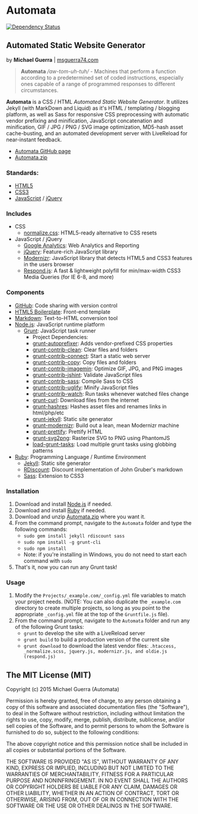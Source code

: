 # Automata

[![Dependency Status](https://david-dm.org/msguerra74/automata.svg?style=flat)](https://david-dm.org/msguerra74/automata)

## Automated Static Website Generator

by **Michael Guerra** | [msguerra74.com][]

> **Automata** */aw-tom-uh-tuh/* - Machines that perform a function according to a predetermined set of coded instructions, especially ones capable of a range of programmed responses to different circumstances.

**Automata** is a CSS / HTML *Automated Static Website Generator*. It utilizes Jekyll (with MarkDown and Liquid) as it's HTML / templating / blogging platform, as well as Sass for responsive CSS preprocessing with automatic vendor prefixing and minification, JavaScript concatenation and minification, GIF / JPG / PNG / SVG image optimization, MD5-hash asset cache-busting, and an automated development server with LiveReload for near-instant feedback.

- [Automata GitHub page][]
- [Automata.zip][]

### Standards:

- [HTML5][]
- [CSS3][]
- [JavaScript][] / [jQuery][]

### Includes

- CSS
    - [normalize.css][]: HTML5-ready alternative to CSS resets
- JavaScript / jQuery
    - [Google Analytics][]: Web Analytics and Reporting
    - [jQuery][]: Feature-rich JavaScript library
    - [Modernizr][]: JavaScript library that detects HTML5 and CSS3 features in the users browser
    - [Respond.js][]: A fast & lightweight polyfill for min/max-width CSS3 Media Queries (for IE 6-8, and more)

### Components

- [GitHub][]: Code sharing with version control
- [HTML5 Boilerplate][]: Front-end template
- [Markdown][]: Text-to-HTML conversion tool
- [Node.js][]: JavaScript runtime platform
    - [Grunt][]: JavaScript task runner
        - Project Dependencies:
        - [grunt-autoprefixer][]: Adds vendor-prefixed CSS properties
        - [grunt-contrib-clean][]: Clear files and folders
        - [grunt-contrib-connect][]: Start a static web server
        - [grunt-contrib-copy][]: Copy files and folders
        - [grunt-contrib-imagemin][]: Optimize GIF, JPG, and PNG images
        - [grunt-contrib-jshint][]: Validate JavaScript files
        - [grunt-contrib-sass][]: Compile Sass to CSS
        - [grunt-contrib-uglify][]: Minify JavaScript files
        - [grunt-contrib-watch][]: Run tasks whenever watched files change
        - [grunt-curl][]: Download files from the internet
        - [grunt-hashres][]: Hashes asset files and renames links in html/php/etc
        - [grunt-jekyll][]: Static site generator
        - [grunt-modernizr][]: Build out a lean, mean Modernizr machine
        - [grunt-prettify][]: Prettify HTML
        - [grunt-svg2png][]: Rasterize SVG to PNG using PhantomJS
        - [load-grunt-tasks][]: Load multiple grunt tasks using globbing patterns
- [Ruby][]: Programming Language / Runtime Environment
    - [Jekyll][]: Static site generator
    - [RDiscount][]: Discount implementation of John Gruber's markdown
    - [Sass][]: Extension to CSS3

### Installation

1. Download and install [Node.js][] if needed.
2. Download and install [Ruby][] if needed.
3. Download and unzip [Automata.zip][] where you want it.
4. From the command prompt, navigate to the `Automata` folder and type the following commands:
    - `sudo gem install jekyll rdiscount sass`
    - `sudo npm install -g grunt-cli`
    - `sudo npm install`
    - Note: if you're installing in Windows, you do not need to start each command with `sudo`
5. That's it, now you can run any Grunt task!

### Usage

1. Modify the `Projects/_example.com/_config.yml` file variables to match your project needs. (NOTE: You can also duplicate the `_example.com` directory to create multiple projects, so long as you point to the appropriate `_config.yml` file at the top of the `Gruntfile.js` file).
2. From the command prompt, navigate to the `Automata` folder and run any of the following Grunt tasks:
    - `grunt` to develop the site with a LiveReload server
    - `grunt build` to build a production version of the current site
    - `grunt download` to download the latest vendor files: `.htaccess, _normalize.scss, jquery.js, modernizr.js, and oldie.js (respond.js)`

## The MIT License (MIT)

Copyright (c) 2015 Michael Guerra (Automata)

Permission is hereby granted, free of charge, to any person obtaining a copy of this software and associated documentation files (the "Software"), to deal in the Software without restriction, including without limitation the rights to use, copy, modify, merge, publish, distribute, sublicense, and/or sell copies of the Software, and to permit persons to whom the Software is furnished to do so, subject to the following conditions:

The above copyright notice and this permission notice shall be included in all copies or substantial portions of the Software.

THE SOFTWARE IS PROVIDED "AS IS", WITHOUT WARRANTY OF ANY KIND, EXPRESS OR IMPLIED, INCLUDING BUT NOT LIMITED TO THE WARRANTIES OF MERCHANTABILITY, FITNESS FOR A PARTICULAR PURPOSE AND NONINFRINGEMENT. IN NO EVENT SHALL THE AUTHORS OR COPYRIGHT HOLDERS BE LIABLE FOR ANY CLAIM, DAMAGES OR OTHER LIABILITY, WHETHER IN AN ACTION OF CONTRACT, TORT OR OTHERWISE, ARISING FROM, OUT OF OR IN CONNECTION WITH THE SOFTWARE OR THE USE OR OTHER DEALINGS IN THE SOFTWARE.

<!-- Links -->

[@msguerra74]: http://twitter.com/msguerra74
[Automata.zip]: https://github.com/msguerra74/Automata/archive/master.zip
[CSS3]: http://www.w3.org/Style/CSS/current-work.en.html
[GitHub]: https://github.com/msguerra74
[Automata GitHub page]: https://github.com/msguerra74/Automata
[Google Analytics]: http://www.google.com/analytics/
[Grunt]: http://gruntjs.com/
[grunt-autoprefixer]: https://github.com/nDmitry/grunt-autoprefixer
[grunt-combine-media-queries]: https://github.com/buildingblocks/grunt-combine-media-queries
[grunt-contrib-clean]: https://github.com/gruntjs/grunt-contrib-clean
[grunt-contrib-connect]: https://github.com/gruntjs/grunt-contrib-connect
[grunt-contrib-copy]: https://github.com/gruntjs/grunt-contrib-copy
[grunt-contrib-cssmin]: https://github.com/gruntjs/grunt-contrib-cssmin
[grunt-contrib-imagemin]: https://github.com/gruntjs/grunt-contrib-imagemin
[grunt-contrib-jshint]: https://github.com/gruntjs/grunt-contrib-jshint
[grunt-contrib-sass]: https://github.com/gruntjs/grunt-contrib-sass
[grunt-contrib-uglify]: https://github.com/gruntjs/grunt-contrib-uglify
[grunt-contrib-watch]: https://github.com/gruntjs/grunt-contrib-watch
[grunt-curl]: https://github.com/twolfson/grunt-curl
[grunt-hashres]: https://github.com/luismahou/grunt-hashres
[grunt-jekyll]: https://github.com/dannygarcia/grunt-jekyll
[grunt-modernizr]: https://github.com/Modernizr/grunt-modernizr
[grunt-prettify]: https://github.com/jonschlinkert/grunt-prettify
[grunt-svg2png]: https://github.com/dbushell/grunt-svg2png
[grunt-svgmin]: https://github.com/sindresorhus/grunt-svgmin
[HTML5]: http://www.w3.org/html/wg/drafts/html/master/
[HTML5 Boilerplate]: https://github.com/h5bp/html5-boilerplate
[JavaScript]: https://developer.mozilla.org/en-US/docs/Web/JavaScript
[Jekyll]: http://jekyllrb.com/
[jQuery]: http://jquery.com/
[load-grunt-tasks]: https://github.com/sindresorhus/load-grunt-tasks
[Markdown]: http://daringfireball.net/projects/markdown/
[Modernizr]: http://modernizr.com
[msguerra74.com]: http://msguerra74.com/
[node.js]: http://nodejs.org/
[normalize.css]: https://github.com/necolas/normalize.css
[RDiscount]: https://github.com/davidfstr/rdiscount
[Respond.js]: https://github.com/scottjehl/Respond
[Ruby]: https://www.ruby-lang.org/en/
[Sass]: http://sass-lang.com/
